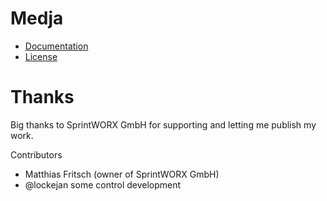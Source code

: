 # Medja

- [Documentation](docs/README.md)
- [License](docs/license.md)

# Thanks

Big thanks to SprintWORX GmbH for supporting and letting me publish my work.

Contributors
- Matthias Fritsch (owner of SprintWORX GmbH)
- @lockejan some control development

